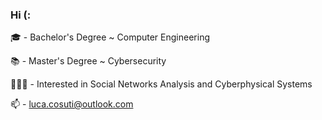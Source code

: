 ### Hi (:

🎓 - Bachelor's Degree ~ Computer Engineering  
  
📚 - Master's Degree ~ Cybersecurity  
  
🧑🏼‍💻 - Interested in Social Networks Analysis and Cyberphysical Systems  
  
📫 - luca.cosuti@outlook.com

